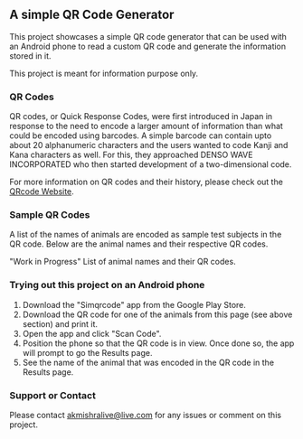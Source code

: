 ## A simple QR Code Generator

This project showcases a simple QR code generator that can be used with an Android phone to read a custom QR code and generate the information stored in it. 

This project is meant for information purpose only. 

### QR Codes

QR codes, or Quick Response Codes, were first introduced in Japan in response to the need to encode a larger amount of information than what could be encoded using barcodes. A simple barcode can contain upto about 20 alphanumeric characters and the users wanted to code Kanji and Kana characters as well. For this, they approached DENSO WAVE INCORPORATED who then started development of a two-dimensional code. 

For more information on QR codes and their history, please check out the [QRcode Website](https://www.qrcode.com/en/history/).

### Sample QR Codes

A list of the names of animals are encoded as sample test subjects in the QR code. Below are the animal names and their respective QR codes.

"Work in Progress" List of animal names and their QR codes.

### Trying out this project on an Android phone

1. Download the "Simqrcode" app from the Google Play Store.
2. Download the QR code for one of the animals from this page (see above section) and print it.
3. Open the app and click "Scan Code".
4. Position the phone so that the QR code is in view. Once done so, the app will prompt to go the Results page.
5. See the name of the animal that was encoded in the QR code in the Results page.


### Support or Contact

Please contact akmishralive@live.com for any issues or comment on this project.
